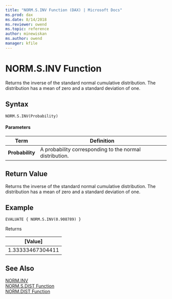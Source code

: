 ```yaml
---
title: "NORM.S.INV Function (DAX) | Microsoft Docs"
ms.prod: dax
ms.date: 8/14/2018
ms.reviewer: owend
ms.topic: reference
author: minewiskan
ms.author: owend
manager: kfile
---
```

# NORM.S.INV Function
Returns the inverse of the standard normal cumulative distribution. The distribution has a mean of zero and a standard deviation of one.
 
  
## Syntax  
  
```  
NORM.S.INV(Probability)
```  
  
#### Parameters  
  
|Term|Definition|  
|--------|--------------|  
|**Probability**|A probability corresponding to the normal distribution.|  
  
## Return Value  
Returns the inverse of the standard normal cumulative distribution. The distribution has a mean of zero and a standard deviation of one.
  
## Example  
  
```  
EVALUATE { NORM.S.INV(0.908789) }
```  
Returns

|[Value]  |
|---------|
|1.33333467304411    |


## See Also  

[NORM.INV](norm-inv-dax.md)   
[NORM.S.DIST Function](norm-s-dist-dax.md)   
[NORM.DIST Function](norm-dist-dax.md)   

  
